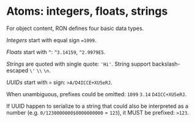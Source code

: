 # Atoms: integers, floats, strings

For object content, RON defines four basic data types.

*Integers* start with equal sign `=1099`.

*Floats* start with `^`: `^3.14159`, `^2.9979E5`.

*Strings* are quoted with single quote: `'Hi'`. String support backslash-escaped `\'` `\\` `\n`.

*UUIDs* start with `>` sign: `>A/D4ICCE+XU5eRJ`.

When unambiguous, prefixes could be omitted: `1099` `3.14` `D4ICC+XU5eRJ`.

If UUID happen to serialize to a string that could also be interpreted as a number (e.g. `0/1230000000$0000000000` = `123`), it MUST be prefixed: `>123`.